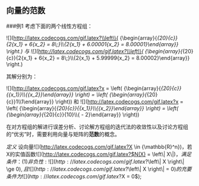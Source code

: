 ## 向量的范数

###例1 
考虑下面的两个线性方程组：  

![](http://latex.codecogs.com/gif.latex?\\left\\{ {\\begin{array}{*{20}{c}}{2{x_1} + 6{x_2} = 8\\;}\\\\{2{x_1} + 6.00001{x_2} = 8.00001}\\end{array}} \\right.)    与    ![](http://latex.codecogs.com/gif.latex?\\left\\{ {\\begin{array}{*{20}{c}}{2{x_1} + 6{x_2} = 8\\;}\\\\{2{x_1} + 5.99999{x_2} = 8.00002}\\end{array}} \\right.)  

其解分别为：  

![](http://latex.codecogs.com/gif.latex?x = \\left( {\\begin{array}{*{20}{c}}{{x_1}}\\\\{{x_2}}\\end{array}} \\right) = \\left( {\\begin{array}{*{20}{c}}1\\\\1\\end{array}} \\right))    和    ![](http://latex.codecogs.com/gif.latex?x = \\left( {\\begin{array}{*{20}{c}}{{x_1}}\\\\{{x_2}}\\end{array}} \\right) = \\left( {\\begin{array}{*{20}{c}}{10}\\\\{ - 2}\\end{array}} \\right))  

在对方程组的解进行误差分析、讨论解方程组的迭代法的收敛性以及讨论方程组的“优劣”时，需要利用向量与矩阵的**范数**的概念。  

*定义*  设向量![](http://latex.codecogs.com/gif.latex?X \\in {\\mathbb{R}^n})，若X的实值函数![](http://latex.codecogs.com/gif.latex?$N(X) = \\left\\| X\\|$)，满足条件：  
(1) 非负性: ![](http://latex.codecogs.com/gif.latex?$\\left\\| X \\right\\| \\ge 0$),且![](http://latex.codecogs.com/gif.latex?$\\left\\| X \\right\\| = 0$)的充要条件为![](http://latex.codecogs.com/gif.latex?$X = 0$);  
